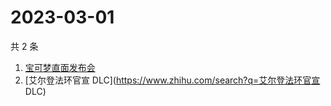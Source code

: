 # 2023-03-01

共 2 条

<!-- BEGIN ZHIHUSEARCH -->
<!-- 最后更新时间 Wed Mar 01 2023 07:20:33 GMT+0800 (China Standard Time) -->
1. [宝可梦直面发布会](https://www.zhihu.com/search?q=宝可梦直面发布会)
1. [艾尔登法环官宣 DLC](https://www.zhihu.com/search?q=艾尔登法环官宣 DLC)
<!-- END ZHIHUSEARCH -->
